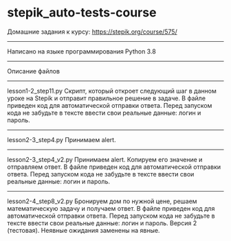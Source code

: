 # stepik_auto-tests-course
Домашние задания к курсу: https://stepik.org/course/575/
***
Написано на языке программирования Python 3.8
***

Описание файлов
***
lesson1-2_step11.py
Скрипт, который откроет следующий шаг в данном уроке на Stepik и отправит правильное решение в задаче. В файле приведен код для автоматической отправки ответа. Перед запуском кода не забудьте в тексте ввести свои реальные данные:  логин и пароль.

***
lesson2-3_step4.py
Принимаем alert.

***
lesson2-3_step4_v2.py
Принимаем alert. Копируем его значение и отправляем ответ. В файле приведен код для автоматической отправки ответа. Перед запуском кода не забудьте в тексте ввести свои реальные данные: логин и пароль.

***
lesson2-4_step8_v2.py
Бронируем дом по нужной цене, решаем математическую задачу и получаем ответ. В файле приведен код для автоматической отправки ответа. Перед запуском кода не забудьте в тексте ввести свои реальные данные: логин и пароль. Версия 2 (тестовая). Неявные ожидания заменены на явные.